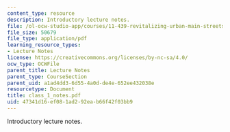 ```yaml
---
content_type: resource
description: Introductory lecture notes.
file: /ol-ocw-studio-app/courses/11-439-revitalizing-urban-main-streets-mission-hill-egleston-square-boston-spring-2003/47341d16ef081ad292eab66f42f03bb9_class_1_notes.pdf
file_size: 50679
file_type: application/pdf
learning_resource_types:
- Lecture Notes
license: https://creativecommons.org/licenses/by-nc-sa/4.0/
ocw_type: OCWFile
parent_title: Lecture Notes
parent_type: CourseSection
parent_uid: a1ad4dd3-6d55-4a0d-de4e-652ee432038e
resourcetype: Document
title: class_1_notes.pdf
uid: 47341d16-ef08-1ad2-92ea-b66f42f03bb9
---
```

Introductory lecture notes.